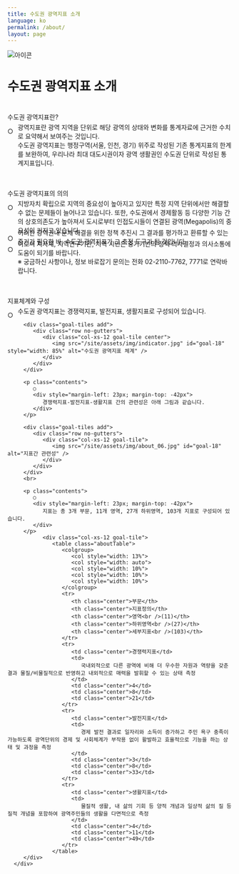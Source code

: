 ```yaml
---
title: 수도권 광역지표 소개
language: ko
permalink: /about/
layout: page
---
```


<link rel="stylesheet" href="https://kostat-gi.github.io/site/assets/css/about.css">

<div class="heading goal-banner goal-13">
    <div class="container">
        <div class="row">
            <div class="sttl">
                <img src="{{ site.goal_image_base }}/{{ page.language }}/sub_title.png" alt="아이콘" style="max-width: 80%;" />
            </div>
            <div class="sttl">
                <h1 style="font-size: 28px;">수도권 광역지표 소개</h1>
            </div>
        </div>
    </div>
</div>
<div id="main-content" class="container" role="main">
   <div class="contents_box">
      <div style="margin-top: 40px;">
         <span class="title">수도권 광역지표란?</span>
         <p class="contents">
            ○ 
            <div style="margin-left: 23px; margin-top: -42px">
                광역지표란 광역 지역을 단위로 해당 광역의 상태와 변화를 통계자료에 근거한 수치로 요약해서 보여주는 것입니다.<br>
                수도권 광역지표는 행정구역(서울, 인천, 경기) 위주로 작성된 기존 통계지표의 한계를 보완하여, 
                우리나라 최대 대도시권이자 광역 생활권인 수도권 단위로 작성된 통계지표입니다.
             </div><br><br>
         </p>
         <span class="title">수도권 광역지표의 의의</span>		
         <p class="contents">
            ○ 
            <div style="margin-left: 23px; margin-top: -42px">
             지방자치 확립으로 지역의 중요성이 높아지고 있지만 특정 지역 단위에서만 해결할 수 없는 문제들이 늘어나고 있습니다. 
             또한, 수도권에서 경제활동 등 다양한 기능 간의 상호의존도가 높아져서 도시로부터 인접도시들이 연결된 광역(Megapolis)의 중요성이 커지고 있습니다.
            </div>
            ○ 
            <div style="margin-left: 23px; margin-top: -32px">
              이러한 광역권내 문제 해결을 위한 정책 추진시 그 결과를 평가하고 환류할 수 있는 증거가 필요한 바, 수도권 광역지표가 그 측정 도구가 될 것입니다.
            </div>
            ○ 
            <div style="margin-left: 23px; margin-top: -32px">
              이로써 지자체, 지역연구기관, 지역 시민은 증거기반의 정책 의사결정과 의사소통에 도움이 되기를 바랍니다.<br>
              ※ 궁금하신 사항이나, 정보 바로잡기 문의는 전화 02-2110-7762, 7771로 연락바랍니다.
            </div><br><br>
         </p>
         <span class="title">지표체계와 구성</span>		
         <p class="contents">
            ○ 
            <div style="margin-left: 23px; margin-top: -42px">
                수도권 광역지표는 경쟁력지표, 발전지표, 생활지표로 구성되어 있습니다.
            </div>
         </p>

         <div class="goal-tiles add">
            <div class="row no-gutters">
               <div class="col-xs-12 goal-tile center">
                  <img src="/site/assets/img/indicator.jpg" id="goal-18" style="width: 85%" alt="수도권 광역지표 체계" />
               </div>
            </div>
         </div>

         <p class="contents">
            ○ 
            <div style="margin-left: 23px; margin-top: -42px">
               경쟁력지표-발전지표-생활지표 간의 관련성은 아래 그림과 같습니다.
            </div>
         </p>

         <div class="goal-tiles add">
            <div class="row no-gutters">
               <div class="col-xs-12 goal-tile">
                  <img src="/site/assets/img/about_06.jpg" id="goal-18" alt="지표간 관련성" />
               </div>
            </div>
         </div>
         <br>

         <p class="contents">
            ○ 
            <div style="margin-left: 23px; margin-top: -42px">
               지표는 총 3개 부문, 11개 영역, 27개 하위영역, 103개 지표로 구성되어 있습니다.
            </div>
         </p>
               <div class="col-xs-12 goal-tile">
                  <table class="aboutTable">
                     <colgroup>
                        <col style="width: 13%">
                        <col style="width: auto">
                        <col style="width: 10%">
                        <col style="width: 10%">
                        <col style="width: 10%">
                     </colgroup>
                     <tr>
                        <th class="center">부문</th>
                        <th class="center">지표정의</th>
                        <th class="center">영역<br />(11)</th>
                        <th class="center">하위영역<br />(27)</th>
                        <th class="center">세부지표<br />(103)</th>
                     </tr>
                     <tr>
                        <td class="center">경쟁력지표</td>
                        <td>
                           국내외적으로 다른 광역에 비해 더 우수한 자원과 역량을 갖춘 결과 물질/비물질적으로 반영하고 내외적으로 매력을 발휘할 수 있는 상태 측정
                        </td>
                        <td class="center">4</td>
                        <td class="center">8</td>
                        <td class="center">21</td>
                     </tr>
                     <tr>
                        <td class="center">발전지표</td>
                        <td>
                           경제 발전 결과로 일자리와 소득이 증가하고 주민 욕구 충족이 가능하도록 광역단위의 경제 및 사회체계가 부작용 없이 활발하고 효율적으로 기능을 하는 상태 및 과정을 측정
                        </td>
                        <td class="center">3</td>
                        <td class="center">8</td>
                        <td class="center">33</td>
                     </tr>
                     <tr>
                        <td class="center">생활지표</td>
                        <td>
                           물질적 생활, 내 삶의 기회 등 양적 개념과 일상적 삶의 질 등 질적 개념을 포함하여 광역주민들의 생활을 다면적으로 측정
                        </td>
                        <td class="center">4</td>
                        <td class="center">11</td>
                        <td class="center">49</td>
                     </tr>
                  </table>
         </div>
      </div>
   </div>
</div>
